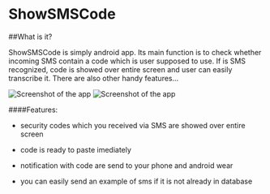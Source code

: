 # ShowSMSCode



 

##What is it?

ShowSMSCode is simply android app. Its main function is to check whether incoming SMS contain a code which is user supposed to use. If is SMS recognized, code is showed over entire screen and user can easily transcribe it. There are also other handy features...



![Screenshot of the app](http://i.imgur.com/4om3pTW.png?1)
![Screenshot of the app](http://i.imgur.com/TLxfa5p.png?1)



####Features:



- security codes which you received via SMS are showed over entire screen

- code is ready to paste imediately

- notification with code are send to your phone and android wear

- you can easily send an example of sms if it is not already in database





